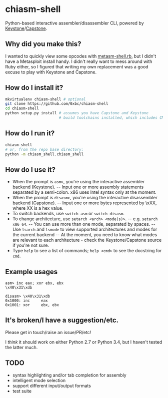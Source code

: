 # chiasm-shell
Python-based interactive assembler/disassembler CLI, powered by [Keystone]/[Capstone].

## Why did you make this?
I wanted to quickly view some opcodes with [metasm-shell.rb], but I didn't have a Metasploit install handy. I didn't really want to mess around with Ruby either, so I figured that writing my own replacement was a good excuse to play with Keystone and Capstone.

## How do I install it?
```bash
mkvirtualenv chiasm-shell # optional
git clone https://github.com/0xbc/chiasm-shell
cd chiasm-shell
python setup.py install # assumes you have Capstone and Keystone 
                        # build toolchains installed, which includes CMake.
```

## How do I run it?
```bash
chiasm-shell
# or, from the repo base directory:
python -m chiasm_shell.chiasm_shell
```

## How do I use it?
- When the prompt is `asm>`, you're using the interactive assembler backend (Keystone).
-- Input one or more assembly statements separated by a semi-colon. x86 uses Intel syntax only at the moment.
- When the prompt is `disasm>`, you're using the interactive disassembler backend (Capstone).
-- Input one or more bytes represented by \xXX, where XX is a hex value.
- To switch backends, use `switch asm` or `switch disasm`.
- To change architecture, use `setarch <arch> <mode(s)>`.
-- e.g. `setarch x86 64`.
-- You can use more than one mode, separated by spaces.
-- Use `lsarch` and `lsmode` to view supported architectures and modes for the current backend
-- At the moment, you need to know what modes are relevant to each architecture - check the Keystone/Capstone source if you're not sure.
- Type `help` to see a list of commands; `help <cmd>` to see the docstring for `cmd`.

## Example usages
```
asm> inc eax; xor ebx, ebx
\x40\x31\xdb
```

```
disasm> \x40\x31\xdb
0x1000: inc     eax
0x1001: xor     ebx, ebx
```

## It's broken/I have a suggestion/etc.
Please get in touch/raise an issue/PR/etc!

I *think* it should work on either Python 2.7 or Python 3.4, but I haven't tested the latter much.

## TODO
- syntax highlighting and/or tab completion for assembly
- intelligent mode selection
- support different input/output formats
- test suite

[keystone]: <http://www.keystone-engine.org/>
[capstone]: <http://www.capstone-engine.org/>
[metasm-shell.rb]: <https://github.com/jjyg/metasm/blob/master/samples/metasm-shell.rb>
